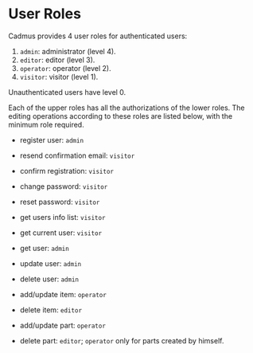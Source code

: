 # User Roles

Cadmus provides 4 user roles for authenticated users:

1. `admin`: administrator (level 4).
2. `editor`: editor (level 3).
3. `operator`: operator (level 2).
4. `visitor`: visitor (level 1).

Unauthenticated users have level 0.

Each of the upper roles has all the authorizations of the lower roles. The editing operations according to these roles are listed below, with the minimum role required.

- register user: `admin`
- resend confirmation email: `visitor`
- confirm registration: `visitor`
- change password: `visitor`
- reset password: `visitor`

- get users info list: `visitor`
- get current user: `visitor`
- get user: `admin`
- update user: `admin`
- delete user: `admin`

- add/update item: `operator`
- delete item: `editor`
- add/update part: `operator`
- delete part: `editor`; `operator` only for parts created by himself.
